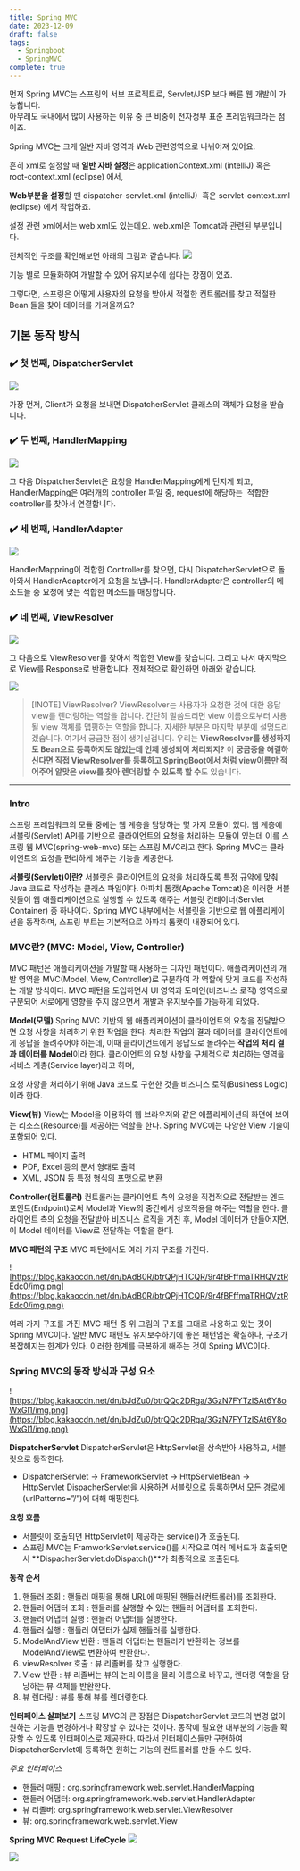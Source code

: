 ```yaml
---
title: Spring MVC
date: 2023-12-09
draft: false
tags:
  - Springboot
  - SpringMVC
complete: true
---
```

먼저 Spring MVC는 스프링의 서브 프로젝트로, Servlet/JSP 보다 빠른 웹 개발이 가능합니다.   
아무래도 국내에서 많이 사용하는 이유 중 큰 비중이 전자정부 표준 프레임워크라는 점이죠.

Spring MVC는 크게 일반 자바 영역과 Web 관련영역으로 나뉘어져 있어요.

흔히 xml로 설정할 때 **일반 자바 설정**은 
applicationContext.xml (intelliJ) 혹은 root-context.xml (eclipse) 에서,

**Web부분을 설정**할 땐 
dispatcher-servlet.xml (intelliJ)  혹은 servlet-context.xml (eclipse) 에서 작업하죠.

설정 관련 xml에서는 web.xml도 있는데요.
web.xml은 Tomcat과 관련된 부분입니다.

전체적인 구조를 확인해보면 아래의 그림과 같습니다.
![](https://blog.kakaocdn.net/dn/baZmKE/btq3Xr1jig6/kTtnkEYelQ6Jyu9Cd0fs21/img.png)

기능 별로 모듈화하여 개발할 수 있어 유지보수에 쉽다는 장점이 있죠.

그렇다면, 스프링은 어떻게 사용자의 요청을 받아서 
적절한 컨트롤러를 찾고 적절한 Bean 들을 찾아 데이터를 가져올까요?

## **기본 동작 방식** 
### ✔️ 첫 번째, DispatcherServlet
![](https://blog.kakaocdn.net/dn/LNhyM/btq3TyHwyeD/wdAKHHJVhglwAnPkTVnKT0/img.png)

가장 먼저, Client가 요청을 보내면 DispatcherServlet 클래스의 객체가 요청을 받습니다.

### ✔️ 두 번째, HandlerMapping
![](https://blog.kakaocdn.net/dn/Vqtz1/btq3TKH1p9f/3EiWvbjYPmVmXsvrb4HMG1/img.png)

그 다음 DispatcherServlet은 요청을 HandlerMapping에게 던지게 되고,
HandlerMapping은 여러개의 controller 파일 중, 
request에 해당하는  적합한 controller를 찾아서 연결합니다.

### ✔️ 세 번째, HandlerAdapter
![](https://blog.kakaocdn.net/dn/bLjvG7/btq3UbrTf77/zPo59KKkhzNd4w8XNgDmjk/img.png)

HandlerMappring이 적합한 Controller를 찾으면,
다시 DispatcherServlet으로 돌아와서 HandlerAdapter에게 요청을 보냅니다.
HandlerAdapter은 controller의 메소드들 중 요청에 맞는 적합한 메소드를 매칭합니다.

### ✔️ 네 번째, ViewResolver
![](https://blog.kakaocdn.net/dn/c68umo/btq3Ult9vQK/ETNvk4M8fTI8I70gVBY2Q0/img.png)

그 다음으로 ViewResolver를 찾아서 적합한 View를 찾습니다.
그리고 나서 마지막으로 View를 Response로 반환합니다.
전체적으로 확인하면 아래와 같습니다.

![](https://blog.kakaocdn.net/dn/sR9bB/btq3YVukpET/W42zSyjN0XnfUKamSnCytK/img.png)


> [!NOTE] ViewResolver?
> ViewResolver는 사용자가 요청한 것에 대한 응답 view를 렌더링하는 역할을 합니다. 간단히 말씀드리면 view 이름으로부터 사용될 view 객체를 맵핑하는 역할을 합니다. 자세한 부분은 마지막 부분에 설명드리겠습니다.  여기서 궁금한 점이 생기실겁니다. 우리는 **ViewResolver를 생성하지도 Bean으로 등록하지도 않았는데 언제 생성되어 처리되지?** 이 **궁금증을 해결하신다면 직접 ViewResolver를 등록하고 SpringBoot에서 처럼 view이름만 적어주어 알맞은 view를 찾아 렌더링할 수 있도록 할 수**도 있습니다.



---

### **Intro**
스프링 프레임워크의 모듈 중에는 웹 계층을 담당하는 몇 가지 모듈이 있다.
웹 계층에 서블릿(Servlet) API를 기반으로 클라이언트의 요청을 처리하는 모듈이 있는데 이를 스프링 웹 MVC(spring-web-mvc) 또는 스프링 MVC라고 한다.
Spring MVC는 클라이언트의 요청을 편리하게 해주는 기능을 제공한다.

**서블릿(Servlet)이란?**
서블릿은 클라이언트의 요청을 처리하도록 특정 규약에 맞춰 Java 코드로 작성하는 클래스 파일이다.
아파치 톰캣(Apache Tomcat)은 이러한 서블릿들이 웹 애플리케이션으로 실행할 수 있도록 해주는 서블릿 컨테이너(Servlet Container) 중 하나이다.
Spring MVC 내부에서는 서블릿을 기반으로 웹 애플리케이션을 동작하며, 스프링 부트는 기본적으로 아파치 톰캣이 내장되어 있다.

### **MVC란? (MVC: Model, View, Controller)**
MVC 패턴은 애플리케이션을 개발할 때 사용하는 디자인 패턴이다.
애플리케이션의 개발 영역을 MVC(Model, View, Controller)로 구분하여 각 역할에 맞게 코드를 작성하는 개발 방식이다.
MVC 패턴을 도입하면서 UI 영역과 도메인(비즈니스 로직) 영역으로 구분되어 서로에게 영향을 주지 않으면서 개발과 유지보수를 가능하게 되었다.

**Model(모델)**
Spring MVC 기반의 웹 애플리케이션이 클라이언트의 요청을 전달받으면 요청 사항을 처리하기 위한 작업을 한다.
처리한 작업의 결과 데이터를 클라이언트에게 응답을 돌려주어야 하는데, 이때 클라이언트에게 응답으로 돌려주는 **작업의 처리 결과 데이터를 Model**이라 한다.
클라이언트의 요청 사항을 구체적으로 처리하는 영역을 서비스 계층(Service layer)라고 하며,

요청 사항을 처리하기 위해 Java 코드로 구현한 것을 비즈니스 로직(Business Logic)이라 한다.

**View(뷰)**
View는 Model을 이용하여 웹 브라우저와 같은 애플리케이션의 화면에 보이는 리소스(Resource)를 제공하는 역할을 한다.
Spring MVC에는 다양한 View 기술이 포함되어 있다.
- HTML 페이지 출력
- PDF, Excel 등의 문서 형태로 출력
- XML, JSON 등 특정 형식의 포맷으로 변환

**Controller(컨트롤러)**
컨트롤러는 클라이언트 측의 요청을 직접적으로 전달받는 엔드포인트(Endpoint)로써 Model과 View의 중간에서 상호작용을 해주는 역할을 한다.
클라이언트 측의 요청을 전달받아 비즈니스 로직을 거친 후, Model 데이터가 만들어지면, 이 Model 데이터를 View로 전달하는 역할을 한다.

**MVC 패턴의 구조**
MVC 패턴에서도 여러 가지 구조를 가진다.

![https://blog.kakaocdn.net/dn/bAdB0R/btrQPjHTCQR/9r4fBFffmaTRHQVztREdc0/img.png](https://blog.kakaocdn.net/dn/bAdB0R/btrQPjHTCQR/9r4fBFffmaTRHQVztREdc0/img.png)

여러 가지 구조를 가진 MVC 패턴 중 위 그림의 구조를 그대로 사용하고 있는 것이 Spring MVC이다.
일반 MVC 패턴도 유지보수하기에 좋은 패턴임은 확실하나, 구조가 복잡해지는 한계가 있다.
이러한 한계를 극복하게 해주는 것이 Spring MVC이다.

### **Spring MVC의 동작 방식과 구성 요소**
![https://blog.kakaocdn.net/dn/bJdZu0/btrQQc2DRga/3GzN7FYTzISAt6Y8oWxGI1/img.png](https://blog.kakaocdn.net/dn/bJdZu0/btrQQc2DRga/3GzN7FYTzISAt6Y8oWxGI1/img.png)

**DispatcherServlet**
DispatcherServlet은 HttpServlet을 상속받아 사용하고, 서블릿으로 동작한다.
- DispatcherServlet → FrameworkServlet → HttpServletBean → HttpServlet
DispacherServlet을 사용하면 서블릿으로 등록하면서 모든 경로에 (urlPatterns=”/”)에 대해 매핑한다.

**요청 흐름**
- 서블릿이 호출되면 HttpServlet이 제공하는 service()가 호출된다.
- 스프링 MVC는 FramworkServlet.service()를 시작으로 여러 메서드가 호출되면서 **DispacherServlet.doDispatch()**가 최종적으로 호출된다.

**동작 순서**
1. 핸들러 조회 : 핸들러 매핑을 통해 URL에 매핑된 핸들러(컨트롤러)를 조회한다.
2. 핸들러 어댑터 조회 : 핸들러를 실행할 수 있는 핸들러 어댑터를 조회한다.
3. 핸들러 어댑터 실행 : 핸들러 어댑터를 실행한다.
4. 핸들러 실행 : 핸들러 어댑터가 실제 핸들러를 실행한다.
5. ModelAndView 반환 : 핸들러 어댑터는 핸들러가 반환하는 정보를 ModelAndView로 변환하여 반환한다.
6. viewResolver 호출 : 뷰 리졸버를 찾고 실행한다.
7. View 반환 : 뷰 리졸버는 뷰의 논리 이름을 물리 이름으로 바꾸고, 렌더링 역할을 담당하는 뷰 객체를 반환한다.
8. 뷰 렌더링 : 뷰를 통해 뷰를 렌더링한다.

**인터페이스 살펴보기**
스프링 MVC의 큰 장점은 DispatcherServlet 코드의 변경 없이 원하는 기능을 변경하거나 확장할 수 있다는 것이다. 동작에 필요한 대부분의 기능을 확장할 수 있도록 인터페이스로 제공한다.
따라서 인터페이스들만 구현하여 DispatcherServlet에 등록하면 원하는 기능의 컨트롤러를 만들 수도 있다.

*주요 인터페이스*
- 핸들러 매핑 : org.springframework.web.servlet.HandlerMapping
- 핸들러 어댑터: org.springframework.web.servlet.HandlerAdapter
- 뷰 리졸버: org.springframework.web.servlet.ViewResolver
- 뷰: org.springframework.web.servlet.View


**Spring MVC Request LifeCycle**
![](https://i.imgur.com/d7xI7vQ.png)



![](https://i.imgur.com/qBvt84C.png)
